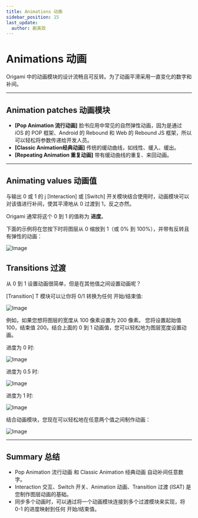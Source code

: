```yaml
---
title: Animations 动画
sidebar_position: 15
last_update:
  author: 蒯美政
---
```


# Animations 动画

Origami 中的动画模块的设计流畅且可反转。为了动画平滑采用一直变化的数字和补间。

---

## Animation patches 动画模块

- **[Pop Animation 流行动画]** 脸书应用中常见的自然弹性动画，因为是通过 iOS 的 POP 框架、Android 的 Rebound 和 Web 的 Rebound JS 框架，所以可以轻松将参数传递给开发人员。
- **[Classic Animation经典动画]** 传统的缓动曲线，如线性、缓入、缓出。
- **[Repeating Animation 重复动画]** 带有缓动曲线的重复、来回动画。

---

## Animating values 动画值

与输出 0 或 1 的 j [Interaction] 或 [Switch] 开关模块结合使用时，动画模块可以对该值进行补间，使其平滑地从 0 过渡到 1，反之亦然。

Origami 通常将这个 0 到 1 的值称为 **进度**。

下面的示例将在您按下时将图层从 0 缩放到 1（或 0% 到 100%），并带有反转且有弹性的动画：

![Image](./../../../static/img/docs/PatchEditor/animations-1.png)

## Transitions 过渡

从 0 到 1 设置动画很简单，但是在其他值之间设置动画呢？

[Transition] T 模块可以让你将 0/1 转换为任何 开始/结束值:

![Image](./../../../static/img/docs/PatchEditor/animations-2.png)

例如，如果您想将图层的宽度从 100 像素设置为 200 像素。 您将设置起始值 100，结束值 200。结合上面的 0 到 1 动画值，您可以轻松地为图层宽度设置动画。

进度为 0 时:

![Image](./../../../static/img/docs/PatchEditor/animations-3.png)

进度为 0.5 时:

![Image](./../../../static/img/docs/PatchEditor/animations-4.png)

进度为 1 时:

![Image](./../../../static/img/docs/PatchEditor/animations-5.png)

结合动画模块，您现在可以轻松地在任意两个值之间制作动画：

![Image](./../../../static/img/docs/PatchEditor/animations-6.png)

---

## Summary 总结

- Pop Animation 流行动画 和 Classic Animation 经典动画 自动补间任意数字。
- Interaction 交互、Switch 开关、Animation 动画、Transition 过渡 (ISAT) 是您制作图层动画的基础。
- 同步多个动画时，可以通过将一个动画模块连接到多个过渡模块来实现，将 0-1 的进度映射到任何 开始/结束值。
